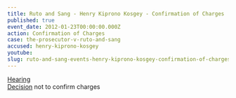 ```yaml
---
title: Ruto and Sang - Henry Kiprono Kosgey - Confirmation of Charges
published: true
event_date: 2012-01-23T00:00:00.000Z
action: Confirmation of Charges
case: the-prosecutor-v-ruto-and-sang
accused: henry-kiprono-kosgey
youtube:
slug: ruto-and-sang-events-henry-kiprono-kosgey-confirmation-of-charges
---
```



[Hearing](https://youtu.be/_piZIq-mv7A)
<br>[Decision](https://www.icc-cpi.int/iccdocs/doc/doc1314535.pdf) not to confirm charges